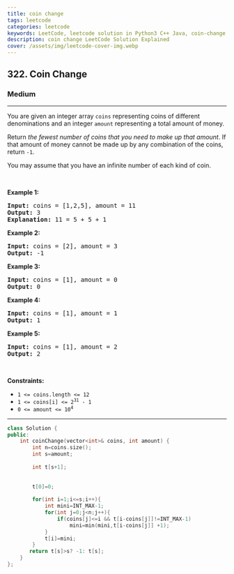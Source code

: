 ```yaml
---
title: coin change
tags: leetcode
categories: leetcode
keywords: LeetCode, leetcode solution in Python3 C++ Java, coin-change solution
description: coin change LeetCode Solution Explained
cover: /assets/img/leetcode-cover-img.webp
---
```



<h2>322. Coin Change</h2><h3>Medium</h3><hr><div><p>You are given an integer array <code>coins</code> representing&nbsp;coins of different denominations and an integer <code>amount</code>&nbsp;representing a total amount of money.</p>

<p>Return <em>the fewest number of coins that you need to make up that amount</em>. If that amount of money cannot be made up by any combination of the coins, return <code>-1</code>.</p>

<p>You may assume that you have an infinite number of each kind of coin.</p>

<p>&nbsp;</p>
<p><strong>Example 1:</strong></p>

<pre><strong>Input:</strong> coins = [1,2,5], amount = 11
<strong>Output:</strong> 3
<strong>Explanation:</strong> 11 = 5 + 5 + 1
</pre>

<p><strong>Example 2:</strong></p>

<pre><strong>Input:</strong> coins = [2], amount = 3
<strong>Output:</strong> -1
</pre>

<p><strong>Example 3:</strong></p>

<pre><strong>Input:</strong> coins = [1], amount = 0
<strong>Output:</strong> 0
</pre>

<p><strong>Example 4:</strong></p>

<pre><strong>Input:</strong> coins = [1], amount = 1
<strong>Output:</strong> 1
</pre>

<p><strong>Example 5:</strong></p>

<pre><strong>Input:</strong> coins = [1], amount = 2
<strong>Output:</strong> 2
</pre>

<p>&nbsp;</p>
<p><strong>Constraints:</strong></p>

<ul>
	<li><code>1 &lt;= coins.length &lt;= 12</code></li>
	<li><code>1 &lt;= coins[i] &lt;= 2<sup>31</sup> - 1</code></li>
	<li><code>0 &lt;= amount &lt;= 10<sup>4</sup></code></li>
</ul>
</div>

---




```cpp
class Solution {
public:
    int coinChange(vector<int>& coins, int amount) {
        int n=coins.size();
        int s=amount;
        
        int t[s+1];
        
        
        t[0]=0;
        
        for(int i=1;i<=s;i++){
            int mini=INT_MAX-1;
            for(int j=0;j<n;j++){
                if(coins[j]<=i && t[i-coins[j]]!=INT_MAX-1)
                    mini=min(mini,t[i-coins[j]] +1);
            }
            t[i]=mini;
        }
       return t[s]>s? -1: t[s];
    }
};
```
